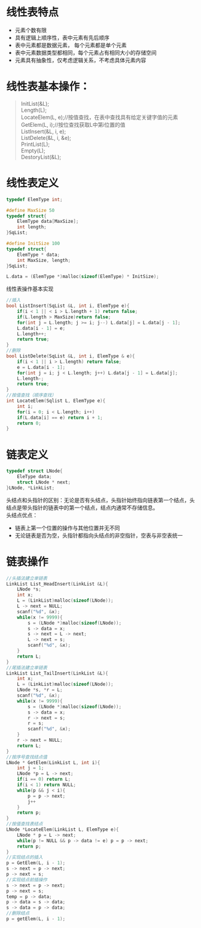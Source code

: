 # 线性表特点
- 元素个数有限
- 具有逻辑上顺序性，表中元素有先后顺序
- 表中元素都是数据元素， 每个元素都是单个元素
- 表中元素数据类型都相同，每个元素占有相同大小的存储空间
- 元素具有抽象性，仅考虑逻辑关系，不考虑具体元素内容

# 线性表基本操作：
> InitList(&L);  
Length(L);  
LocateElem(L, e);//按值查找，在表中查找具有给定关键字值的元素  
GetElem(L, i);//按位查找获取L中第i位置的值  
ListInsert(&L, i, e);  
ListDelete(&L, i, &e);  
PrintList(L);  
Empty(L);  
DestoryList(&L);

# 线性表定义
```c
typedef ElemType int;

#define MaxSize 50
typedef struct{
    ElemType data[MaxSize];
    int length;
}SqList;

#define InitSize 100
typedef struct{
    ElemType * data;
    int MaxSize, length;
}SqList;

L.data = (ElemType *)malloc(sizeof(ElemType) * InitSize);
```
线性表操作基本实现
```c
//插入
bool ListInsert(SqList &L, int i, ElemType e){
    if(i < 1 || < i > L.length + 1) return false;
    if(L.length > MaxSize)return false;
    for(int j = L.length; j >= i; j--) L.data[j] = L.data[j - 1];
    L.data[i - 1] = e;
    L.length++;
    return true;    
}
//删除
bool ListDelete(SqList &L, int i, ElemType & e){
    if(i < 1 || i > L.length) return false;
    e = L.data[i - 1];
    for(int j = i; j < L.length; j++) L.data[j - 1] = L.data[j];
    L.length-;
    return true;
}
//按值查找（顺序查找）
int LocateElem(Sqlist L, ElemType e){
	int i;
	for(i = 0; i < L.length; i++)
	if(L.data[i] == e) return i + 1;
	return 0;
}
```

# 链表定义
```c
typedef struct LNode{
	EleType data;
	struct LNode * next;
}LNode, *LinkList;
```
头结点和头指针的区别：无论是否有头结点，头指针始终指向链表第一个结点，头结点是带头指针的链表中的第一个结点，结点内通常不存储信息。  
头结点优点：
- 链表上第一个位置的操作与其他位置并无不同
- 无论链表是否为空，头指针都指向头结点的非空指针，空表与非空表统一
# 链表操作
```c  
//头插法建立单链表
LinkList List_HeadInsert(LinkList &L){
	LNode *s;
	int x;
	L = (LinkList)malloc(sizeof(LNode));
	L -> next = NULL;
	scanf("%d", &x);
	while(x != 9999){
		s = (LNode *)malloc(sizeof(LNode));
		s -> data = x;
		s -> next = L -> next;
		L -> next = s;
		scanf("%d", &x);
	}
	return L;
}
//尾插法建立单链表
LinkList List_TailInsert(LinkList &L){
	int x;
	L = (LinkList)malloc(sizeof(LNode));
	LNode *s, *r = L;
	scanf("%d", &x);
	while(x != 9999){
		s = (LNode *)malloc(sizeof(LNode));
		s -> data = x;
		r -> next = s;
		r = s;
		scanf("%d", &x);
	}
	r -> next = NULL;
	return L;
}
//按序号查找结点值
LNode * GetElem(LinkList L, int i){
	int j = 1;
	LNode *p = L -> next;
	if(i == 0) return L;
	if(i < 1) return NULL;
	while(p && j < i){
		p = p -> next;
		j++
	}
	return p;
}
//按值查找表结点
LNode *LocateElem(LinkList L, ElemType e){
	LNode * p = L -> next;
	while(p != NULL && p -> data != e) p = p -> next;
	return p;
}
//实现结点的插入
p = GetElem(L, i - 1);
s -> next = p -> next;
p -> next = s;
//实现结点前插操作
s -> next = p -> next;
p -> next = s;
temp = p -> data;
p -> data = s -> data;
s -> data = p -> data;
//删除结点
p = getElem(L, i - 1);

```


